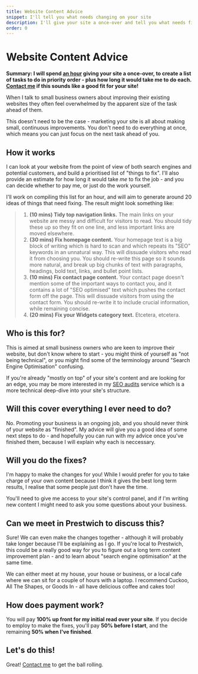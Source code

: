 ```yaml
---
title: Website Content Advice
snippet: I'll tell you what needs changing on your site
description: I'll give your site a once-over and tell you what needs fixing - and you can make the changes, or I can.
order: 0
---
```


# Website Content Advice

**Summary: I will spend [an hour](/prices/) giving your site a once-over, to create a list of tasks to do in priority order - plus how long it would take me to do each. [Contact me](/contact/) if this sounds like a good fit for your site!**

When I talk to small business owners about improving their existing websites they often feel overwhelmed by the apparent size of the task ahead of them.

This doesn't need to be the case - marketing your site is all about making small, continuous improvements. You don't need to do everything at once, which means you can just focus on the next task ahead of you.

## How it works

I can look at your website from the point of view of both search engines and potential customers, and build a prioritised list of "things to fix". I'll also provide an estimate for how long it would take _me_ to fix the job - and you can decide whether to pay me, or just do the work yourself.

I'll work on compiling this list for an hour, and will aim to generate around 20 ideas of things that need fixing. The result might look something like:

> 1. **(10 mins) Tidy top navigation links.** The main links on your website are messy and difficult for visitors to read. You should tidy these up so they fit on one line, and less important links are moved elsewhere.
> 2. **(30 mins) Fix homepage content.** Your homepage text is a big block of writing which is hard to scan and which repeats its "SEO" keywords in an unnatural way. This will dissuade visitors who read it from choosing you. You should re-write this page so it sounds more natural, and break up big chunks of text with paragraphs, headings, bold text, links, and bullet point lists.
> 3. **(10 mins) Fix contact page content.** Your contact page doesn't mention some of the important ways to contact you, and it contains a lot of "SEO optimised" text which pushes the contact form off the page. This will dissuade visitors from using the contact form. You should re-write it to include crucial information, while remaining concise.
> 4. **(20 mins) Fix your Widgets category text.** Etcetera, etcetera.

## Who is this for?

This is aimed at small business owners who are keen to improve their website, but don't know where to start - you might think of yourself as "not being technical", or you might find some of the terminology around "Search Engine Optimisation" confusing.

If you're already "mostly on top" of your site's content and are looking for an edge, you may be more interested in my [SEO audits](/services/seo-audits/) service which is a more technical deep-dive into your site's structure.

## Will this cover everything I ever need to do?

No. Promoting your business is an ongoing job, and you should never think of your website as "finished". My advice will give you a good idea of some next steps to do - and hopefully you can run with my advice once you've finished them, because I will explain why each is neccessary.

## Will you do the fixes?

I'm happy to make the changes for you! While I would prefer for you to take charge of your own content because I think it gives the best long term results, I realise that some people just don't have the time.

You'll need to give me access to your site's control panel, and if I'm writing new content I might need to ask you some questions about your business.

## Can we meet in Prestwich to discuss this?

Sure! We can even make the changes together - although it will probably take longer because I'll be explaining as I go. If you're local to Prestwich, this could be a really good way for you to figure out a long term content improvement plan - and to learn about "search engine optimisation" at the same time.

We can either meet at my house, your house or business, or a local cafe where we can sit for a couple of hours with a laptop. I recommend Cuckoo, All The Shapes, or Goods In - all have delicious coffee and cakes too!

## How does payment work?

You will pay **100% up front for my initial read over your site**. If you decide to employ to make the fixes, you'll pay **50% before I start**, and the remaining **50% when I've finished**.

## Let's do this!

Great! [Contact me](/contact/) to get the ball rolling.
